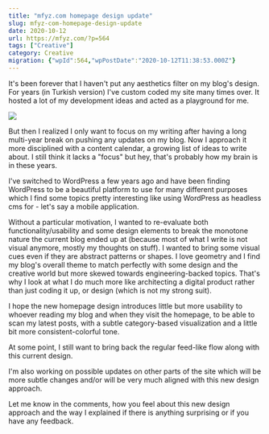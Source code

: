 ```yaml
---
title: "mfyz.com homepage design update"
slug: mfyz-com-homepage-design-update
date: 2020-10-12
url: https://mfyz.com/?p=564
tags: ["Creative"]
category: Creative
migration: {"wpId":564,"wpPostDate":"2020-10-12T11:38:53.000Z"}
---
```


It's been forever that I haven't put any aesthetics filter on my blog's design. For years (in Turkish version) I've custom coded my site many times over. It hosted a lot of my development ideas and acted as a playground for me.

![](/images/archive/en/2020/10/Screen-Shot-2020-10-12-at-2.26.50-PM.jpg)

But then I realized I only want to focus on my writing after having a long multi-year break on pushing any updates on my blog. Now I approach it more disciplined with a content calendar, a growing list of ideas to write about. I still think it lacks a "focus" but hey, that's probably how my brain is in these years.

I've switched to WordPress a few years ago and have been finding WordPress to be a beautiful platform to use for many different purposes which I find some topics pretty interesting like using WordPress as headless cms for - let's say a mobile application.

Without a particular motivation, I wanted to re-evaluate both functionality/usability and some design elements to break the monotone nature the current blog ended up at (because most of what I write is not visual anymore, mostly my thoughts on stuff). I wanted to bring some visual cues even if they are abstract patterns or shapes. I love geometry and I find my blog's overall theme to match perfectly with some design and the creative world but more skewed towards engineering-backed topics. That's why I look at what I do much more like architecting a digital product rather than just coding it up, or design (which is not my strong suit).

I hope the new homepage design introduces little but more usability to whoever reading my blog and when they visit the homepage, to be able to scan my latest posts, with a subtle category-based visualization and a little bit more consistent-colorful tone.

At some point, I still want to bring back the regular feed-like flow along with this current design.

I'm also working on possible updates on other parts of the site which will be more subtle changes and/or will be very much aligned with this new design approach.

Let me know in the comments, how you feel about this new design approach and the way I explained if there is anything surprising or if you have any feedback.